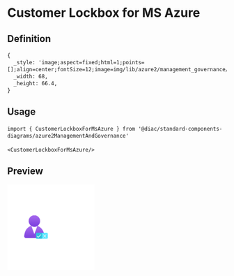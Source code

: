 # Customer Lockbox for MS Azure

## Definition

```
{
  _style: 'image;aspect=fixed;html=1;points=[];align=center;fontSize=12;image=img/lib/azure2/management_governance/Customer_Lockbox_for_MS_Azure.svg;strokeColor=none;',
  _width: 68,
  _height: 66.4,
}
```

## Usage

```
import { CustomerLockboxForMsAzure } from '@diac/standard-components-diagrams/azure2ManagementAndGovernance'

<CustomerLockboxForMsAzure/>
```

## Preview

<img src="./customer-lockbox-for-ms-azure.png" width="200"/>
